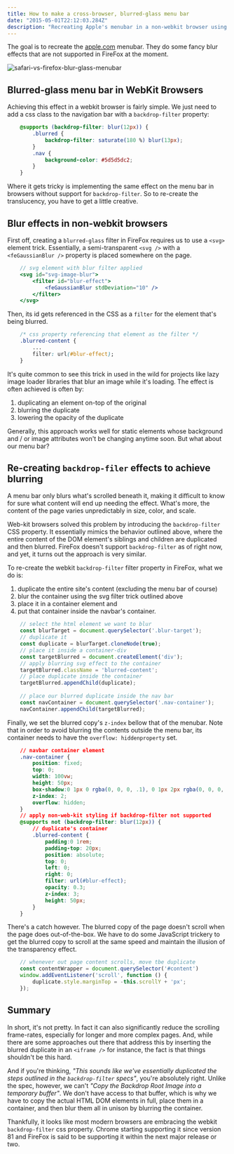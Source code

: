 ```yaml
---
title: How to make a cross-browser, blurred-glass menu bar
date: "2015-05-01T22:12:03.284Z"
description: "Recreating Apple's menubar in a non-webkit browser using CSS and JavaScript"
---
```


The goal is to recreate the [apple.com](www.apple.com) menubar. They do some fancy blur effects that are not supported in FireFox at the moment.

![safari-vs-firefox-blur-glass-menubar](https://i.imgur.com/f1bFaBu.png)

## Blurred-glass menu bar in WebKit Browsers

Achieving this effect in a webkit browser is fairly simple. We just need to add a css class to the navigation bar with a `backdrop-filter` property:

```css
    @supports (backdrop-filter: blur(12px)) {
        .blurred {
            backdrop-filter: saturate(180 %) blur(13px);
        }
        .nav {
            background-color: #5d5d5dc2;
        }
    }
```

Where it gets tricky is implementing the same effect on the menu bar in browsers without support for `backdrop-filter`. So to re-create the translucency, you have to get a little creative.

## Blur effects in non-webkit browsers

First off, creating a `blurred-glass` filter in FireFox requires us to use a `<svg>` element trick. Essentially, a semi-transparent `<svg />` with a `<feGaussianBlur />` property is placed somewhere on the page.

```jsx
    // svg element with blur filter applied
    <svg id="svg-image-blur">
        <filter id="blur-effect">
            <feGaussianBlur stdDeviation="10" />
        </filter>
    </svg>
```

Then, its id gets referenced in the CSS as a `filter` for the element that's being blurred.

```css
    /* css property referencing that element as the filter */
    .blurred-content {
        ...
        filter: url(#blur-effect);
    }
```

It's quite common to see this trick in used in the wild for projects like lazy image loader libraries that blur an image while it's loading. The effect is often achieved is often by:

1. duplicating an element on-top of the original
2. blurring the duplicate
3. lowering the opacity of the duplicate

Generally, this approach works well for static elements whose background and / or image attributes won't be changing anytime soon. But what about our menu bar?

## Re-creating `backdrop-filer` effects to achieve blurring

A menu bar only blurs what's scrolled beneath it, making it difficult to know for sure what content will end up needing the effect. What's more, the content of the page varies unpredictably in size, color, and scale.

Web-kit browsers solved this problem by introducing the `backdrop-filter` CSS property. It essentially mimics the behavior outlined above, where the entire content of the DOM element's siblings and children are duplicated and then blurred. FireFox doesn't support `backdrop-filter` as of right now, and yet, it turns out the approach is very similar.

To re-create the webkit `backdrop-filter` filter property in FireFox, what we do is:

1. duplicate the entire site's content (excluding the menu bar of course)
2. blur the container using the svg filter trick outlined above
3. place it in a container element and
4. put that container inside the navbar's container.

```javascript
    // select the html element we want to blur
    const blurTarget = document.querySelector('.blur-target');
    // duplicate it
    const duplicate = blurTarget.cloneNode(true);
    // place it inside a container-div
    const targetBlurred = document.createElement('div');
    // apply blurring svg effect to the container
    targetBlurred.className = 'blurred-content';
    // place duplicate inside the container
    targetBlurred.appendChild(duplicate);
    
    // place our blurred duplicate inside the nav bar
    const navContainer = document.querySelector('.nav-container');
    navContainer.appendChild(targetBlurred); 
```

Finally, we set the blurred copy's `z-index` bellow that of the menubar. Note that in order to avoid blurring the contents outside the menu bar, its container needs to have the `overflow: hiddenproperty` set.

```css
    // navbar container element
    .nav-container {
        position: fixed;
        top: 0;
        width: 100vw;
        height: 50px;
        box-shadow:0 1px 0 rgba(0, 0, 0, .1), 0 1px 2px rgba(0, 0, 0, .1);
        z-index: 2;
        overflow: hidden;
    }
    // apply non-web-kit styling if backdrop-filter not supported
    @supports not (backdrop-filter: blur(12px)) {
        // duplicate's container
        .blurred-content {
            padding:0 1rem;
            padding-top: 20px;
            position: absolute;
            top: 0;
            left: 0;
            right: 0;
            filter: url(#blur-effect);
            opacity: 0.3;
            z-index: 3;
            height: 50px;
        }
    }
```

There's a catch however. The blurred copy of the page doesn't scroll when the page does out-of-the-box. We have to do some JavaScript trickery to get the blurred copy to scroll at the same speed and maintain the illusion of the transparency effect.

```javascript
    // whenever out page content scrolls, move tbe duplicate
    const contentWrapper = document.querySelector('#content')
    window.addEventListener('scroll', function () {
        duplicate.style.marginTop = -this.scrollY + 'px';
    });
```
## Summary

In short, it's not pretty. In fact it can also significantly reduce the scrolling frame-rates, especially for longer and more complex pages. And, while there are some approaches out there that address this by inserting the blurred duplicate in an `<iframe />` for instance, the fact is that things shouldn't be this hard.

And if you're thinking, _"This sounds like we've essentially duplicated the steps outlined in the `backdrop-filter` specs"_, you're absolutely right. Unlike the spec, however, we can't _"Copy the Backdrop Root Image into a temporary buffer"_. We don't have access to that buffer, which is why we have to copy the actual HTML DOM elements in full, place them in a container, and then blur them all in unison by blurring the container.

Thankfully, it looks like most modern browsers are embracing the webkit `backdrop-filter` css property. Chrome starting supporting it since version 81 and FireFox is said to be supporting it within the next major release or two.